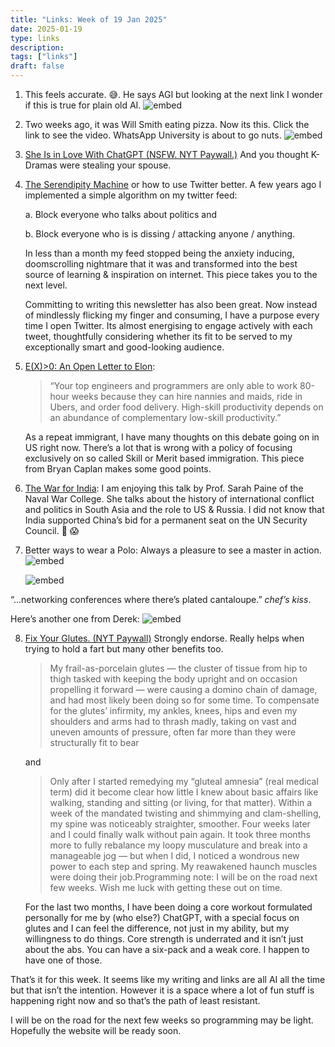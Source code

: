 ```yaml
---
title: "Links: Week of 19 Jan 2025"
date: 2025-01-19
type: links
description: 
tags: ["links"]
draft: false
---
```


1. This feels accurate.  😅. He says AGI but looking at the next link I wonder if this is true for plain old AI.
    ![embed](https://x.com/davidskrueger/status/1879632901836525754)


2. Two weeks ago, it was Will Smith eating pizza. Now its this. Click the link to see the video. WhatsApp University is about to go nuts.
    ![embed](https://x.com/emollick/status/1878987983287967976?s=46)

3. [She Is in Love With ChatGPT (NSFW. NYT Paywall.)](https://www.nytimes.com/2025/01/15/technology/ai-chatgpt-boyfriend-companion.html?unlocked_article_code=1.qE4.UC15.fl6VLz0ieDDC&smid=url-share) And you thought K-Dramas were stealing your spouse.

4. [The Serendipity Machine](https://nabeelqu.substack.com/p/the-serendipity-machine) or how to use Twitter better. A few years ago I implemented a simple algorithm on my twitter feed: 
    
    a. Block everyone who talks about politics and 
    
    b. Block everyone who is is dissing / attacking anyone / anything.

    In less than a month my feed stopped being the anxiety inducing, doomscrolling  nightmare that it was and transformed into the best source of learning & inspiration on internet. This piece takes you to the next level.

    Committing to writing this newsletter has also been great. Now instead of mindlessly flicking my finger and consuming, I have a purpose every time I open Twitter. Its almost energising to engage actively with each tweet, thoughtfully considering whether its fit to be served to my exceptionally smart and good-looking audience.

1. [E(X)>0: An Open Letter to Elon](https://open.substack.com/pub/betonit/p/ex0-an-open-letter-to-elon): 
    > “Your top engineers and programmers are only able to work 80-hour weeks because they can hire nannies and maids, ride in Ubers, and order food delivery. High-skill productivity depends on an abundance of complementary low-skill productivity.”

    
    As a repeat immigrant, I have many thoughts on this debate going on in US right now. There’s a lot that is wrong with a policy of focusing exclusively on so called Skill or Merit based immigration. This piece from Bryan Caplan makes some good points.

6. [The War for India](https://overcast.fm/+AAb53OdmwCk): I am enjoying this talk by Prof. Sarah Paine of the Naval War College. She talks about the history of international conflict and politics in South Asia and the role to US & Russia. I did not know that India supported China’s bid for a permanent seat on the UN Security Council. 🤯 😱

7. Better ways to wear a Polo: Always a pleasure to see a master in action.
    ![embed](https://x.com/dieworkwear/status/1880103365348323582)

    ![embed](https://x.com/dieworkwear/status/1880103368976396505)

“…networking conferences where there’s plated cantaloupe.” *chef’s kiss*.

Here’s another one from Derek:
    ![embed](https://x.com/dieworkwear/status/1879026335315853613)

8. [Fix Your Glutes. (NYT Paywall)](https://www.nytimes.com/2025/01/14/magazine/glutes-running.html) Strongly endorse. Really helps when trying to hold a fart but many other benefits too.

    > My frail-as-porcelain glutes — the cluster of tissue from hip to thigh tasked with keeping the body upright and on occasion propelling it forward — were causing a domino chain of damage, and had most likely been doing so for some time. To compensate for the glutes’ infirmity, my ankles, knees, hips and even my shoulders and arms had to thrash madly, taking on vast and uneven amounts of pressure, often far more than they were structurally fit to bear

    and

    > Only after I started remedying my “gluteal amnesia” (real medical term) did it become clear how little I knew about basic affairs like walking, standing and sitting (or living, for that matter). Within a week of the mandated twisting and shimmying and clam-shelling, my spine was noticeably straighter, smoother. Four weeks later and I could finally walk without pain again. It took three months more to fully rebalance my loopy musculature and break into a manageable jog — but when I did, I noticed a wondrous new power to each step and spring. My reawakened haunch muscles were doing their job.Programming note: I will be on the road next few weeks. Wish me luck with getting these out on time.

    For the last two months, I have been doing a core workout formulated personally for me by (who else?) ChatGPT, with a special focus on glutes and I can feel the difference, not just in my ability, but my willingness to do things. Core strength is underrated and it isn’t just about the abs. You can have a six-pack and a weak core. I happen to have one of those.

That’s it for this week. It seems like my writing and links are all AI all the time but that isn’t the intention. However it is a space where a lot of fun stuff is happening right now and so that’s the path of least resistant.

I will be on the road for the next few weeks so programming may be light. Hopefully the website will be ready soon.